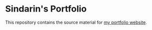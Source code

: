 # Sindarin's Portfolio

This repository contains the source material for [my portfolio website](https://www.sindarin27.net). 